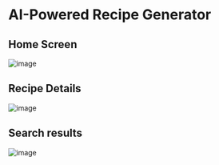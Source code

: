 # AI-Powered Recipe Generator

## Home Screen

![image](https://github.com/user-attachments/assets/e1d98db8-3ee8-42a3-a4f1-237405f11644)

## Recipe Details

![image](https://github.com/user-attachments/assets/4705b431-0ac6-44a4-9eae-8ba6a7b05c92)

## Search results

![image](https://github.com/user-attachments/assets/eba78e83-3898-44e6-88d3-588f59c7a896)
